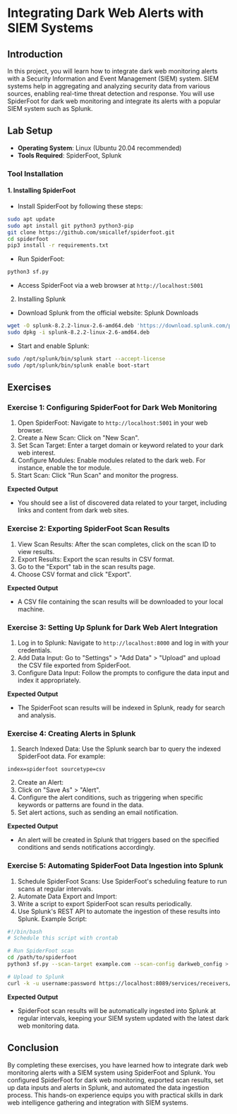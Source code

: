 # Integrating Dark Web Alerts with SIEM Systems

## Introduction
In this project, you will learn how to integrate dark web monitoring alerts with a Security Information and Event Management (SIEM) system. SIEM systems help in aggregating and analyzing security data from various sources, enabling real-time threat detection and response. You will use SpiderFoot for dark web monitoring and integrate its alerts with a popular SIEM system such as Splunk.

## Lab Setup
- **Operating System**: Linux (Ubuntu 20.04 recommended)
- **Tools Required**: SpiderFoot, Splunk

### Tool Installation

#### 1. Installing SpiderFoot
- Install SpiderFoot by following these steps:

```bash
sudo apt update
sudo apt install git python3 python3-pip
git clone https://github.com/smicallef/spiderfoot.git
cd spiderfoot
pip3 install -r requirements.txt
```
- Run SpiderFoot:

```bash
python3 sf.py
```
- Access SpiderFoot via a web browser at `http://localhost:5001`

2. Installing Splunk
- Download Splunk from the official website: Splunk Downloads

```bash
wget -O splunk-8.2.2-linux-2.6-amd64.deb 'https://download.splunk.com/products/splunk/releases/8.2.2/linux/splunk-8.2.2-linux-2.6-amd64.deb'
sudo dpkg -i splunk-8.2.2-linux-2.6-amd64.deb
```
- Start and enable Splunk:

```bash
sudo /opt/splunk/bin/splunk start --accept-license
sudo /opt/splunk/bin/splunk enable boot-start
```
## Exercises

### Exercise 1: Configuring SpiderFoot for Dark Web Monitoring
1. Open SpiderFoot: Navigate to `http://localhost:5001` in your web browser.
2. Create a New Scan: Click on "New Scan".
3. Set Scan Target: Enter a target domain or keyword related to your dark web interest.
4. Configure Modules: Enable modules related to the dark web. For instance, enable the tor module.
5. Start Scan: Click "Run Scan" and monitor the progress.

**Expected Output**
- You should see a list of discovered data related to your target, including links and content from dark web sites.

### Exercise 2: Exporting SpiderFoot Scan Results
1. View Scan Results: After the scan completes, click on the scan ID to view results.
2. Export Results: Export the scan results in CSV format.
3. Go to the "Export" tab in the scan results page.
4. Choose CSV format and click "Export".

**Expected Output**
- A CSV file containing the scan results will be downloaded to your local machine.

### Exercise 3: Setting Up Splunk for Dark Web Alert Integration
1. Log in to Splunk: Navigate to `http://localhost:8000` and log in with your credentials.
2. Add Data Input: Go to "Settings" > "Add Data" > "Upload" and upload the CSV file exported from SpiderFoot.
3. Configure Data Input: Follow the prompts to configure the data input and index it appropriately.

**Expected Output**
- The SpiderFoot scan results will be indexed in Splunk, ready for search and analysis.

### Exercise 4: Creating Alerts in Splunk
1. Search Indexed Data: Use the Splunk search bar to query the indexed SpiderFoot data. For example:
```spl
index=spiderfoot sourcetype=csv
```
2. Create an Alert:
3. Click on "Save As" > "Alert".
4. Configure the alert conditions, such as triggering when specific keywords or patterns are found in the data.
5. Set alert actions, such as sending an email notification.

**Expected Output**
- An alert will be created in Splunk that triggers based on the specified conditions and sends notifications accordingly.

### Exercise 5: Automating SpiderFoot Data Ingestion into Splunk
1. Schedule SpiderFoot Scans: Use SpiderFoot's scheduling feature to run scans at regular intervals.
2. Automate Data Export and Import:
3. Write a script to export SpiderFoot scan results periodically.
4. Use Splunk's REST API to automate the ingestion of these results into Splunk. Example Script: 
```bash
#!/bin/bash
# Schedule this script with crontab

# Run SpiderFoot scan
cd /path/to/spiderfoot
python3 sf.py --scan-target example.com --scan-config darkweb_config > results.csv

# Upload to Splunk
curl -k -u username:password https://localhost:8089/services/receivers/simple?index=spiderfoot -d @results.csv
```

**Expected Output**
- SpiderFoot scan results will be automatically ingested into Splunk at regular intervals, keeping your SIEM system updated with the latest dark web monitoring data.

## Conclusion
By completing these exercises, you have learned how to integrate dark web monitoring alerts with a SIEM system using SpiderFoot and Splunk. You configured SpiderFoot for dark web monitoring, exported scan results, set up data inputs and alerts in Splunk, and automated the data ingestion process. This hands-on experience equips you with practical skills in dark web intelligence gathering and integration with SIEM systems.
